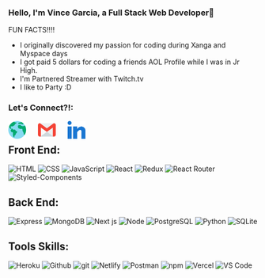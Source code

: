 ### Hello, I'm Vince Garcia, a Full Stack Web Developer👋
FUN FACTS!!!!
- I originally discovered my passion for coding during Xanga and Myspace days
- I got paid 5 dollars for coding a friends AOL Profile while I was in Jr High.
- I'm Partnered Streamer with Twitch.tv
- I like to Party :D

### Let's Connect?!:

[<img align="left" style="margin-right: 1.5rem" alt="Portfolio" width="36px" src="assets\globe.svg" />][website]
[<img align="left" style="margin-right: 1.5rem" alt="Protonmail" width="36px" src="assets\gmail.svg" />][protonmail]
[<img align="left" style="margin-right: 1.5rem" alt="LinkedIn" width="36px" src="assets\031-linkedin.svg" />][linkedin]
<br />


## Front End:

![HTML](https://img.shields.io/badge/HTML-2E3440?style=for-the-badge&logo=html5)
![CSS](https://img.shields.io/badge/CSS-2E3440?style=for-the-badge&logo=css3)
![JavaScript](https://img.shields.io/badge/JavaScript-2E3440?style=for-the-badge&logo=javascript)
![React](https://img.shields.io/badge/React-2E3440?style=for-the-badge&logo=react)
![Redux](https://img.shields.io/badge/Redux-2E3440?style=for-the-badge&logo=redux)
![React Router](https://img.shields.io/badge/React%20Router-2E3440?style=for-the-badge&logo=react%20router)
![Styled-Components](https://img.shields.io/badge/Styled%20Components-2E3440?style=for-the-badge&logo=styled-components)

## Back End:

![Express](https://img.shields.io/badge/Express-2E3440?style=for-the-badge&logo=express)
![MongoDB](https://img.shields.io/badge/MongoDB-2E3440?style=for-the-badge&logo=mongodb)
![Next js](https://img.shields.io/badge/Next%20js-2E3440?style=for-the-badge&logo=next.js)
![Node](https://img.shields.io/badge/Node-2E3440?style=for-the-badge&logo=node.js)
![PostgreSQL](https://img.shields.io/badge/PostgreSQL-2E3440?style=for-the-badge&logo=postgresql)
![Python](https://img.shields.io/badge/Python-2E3440?style=for-the-badge&logo=python)
![SQLite](https://img.shields.io/badge/SQLite-2E3440?style=for-the-badge&logo=sqlite)

## Tools Skills:

![Heroku](https://img.shields.io/badge/Heroku-2E3440?style=for-the-badge&logo=heroku)
![Github](https://img.shields.io/badge/GitHub-2E3440?style=for-the-badge&logo=github)
![git](https://img.shields.io/badge/git-2E3440?style=for-the-badge&logo=git)
![Netlify](https://img.shields.io/badge/Netlify-2E3440?style=for-the-badge&logo=netlify)
![Postman](https://img.shields.io/badge/Postman-2E3440?style=for-the-badge&logo=Postman)
![npm](https://img.shields.io/badge/npm-2E3440?style=for-the-badge&logo=npm)
![Vercel](https://img.shields.io/badge/Vercel-2E3440?style=for-the-badge&logo=vercel)
![VS Code](https://img.shields.io/badge/VS%20Code-2E3440?style=for-the-badge&logo=visual%20studio)

[website]: https://www.vinceryangarcia.com
[protonmail]: mailto:vinceryangarcia@gmail.com
[linkedin]: https://www.linkedin.com/in/vlnce
